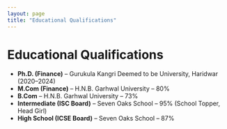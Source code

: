 ```yaml
---
layout: page
title: "Educational Qualifications"
---
```


# Educational Qualifications

- **Ph.D. (Finance)** – Gurukula Kangri Deemed to be University, Haridwar (2020–2024)  
- **M.Com (Finance)** – H.N.B. Garhwal University – 80%  
- **B.Com** – H.N.B. Garhwal University – 73%  
- **Intermediate (ISC Board)** – Seven Oaks School – 95% (School Topper, Head Girl)  
- **High School (ICSE Board)** – Seven Oaks School – 87%
